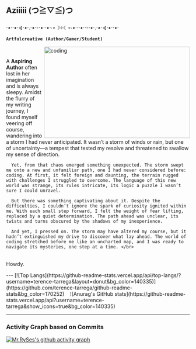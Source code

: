 ## Aziiiii (⁠つ⁠≧⁠▽⁠≦⁠)⁠つ

   ⋅•⋅⋅•⋅⊰⋅•⋅.⋅•⋅-⋅•⋅⋅•⋅∙∘☽༓☾∘∙•⋅⋅⋅•⋅⋅-⋅•⋅.⋅•⋅⊰⋅•⋅⋅•⋅
  <br>**`Artfulcreative (Author/Gamer/Student)`**</br>
  
  <img align="right" alt="coding" width="400" border_color=2c1971 width="150" height="250" padding="100" src="https://64.media.tumblr.com/6b9d5fbcc7d6ebe2c3636ed25a550787/f02e19988b551a66-43/s1280x1920/311bc898f00d0bea349351a7a36333f9f659f645.gifv" mejwh on Tumblr>
<body>
<br>
   <p>
        A <b>Aspiring Author</b> often lost in her imagination and is always sleepy.
      Amidst the flurry of my writing journey, I found myself veering off course, wandering into a storm I had never anticipated. It wasn’t a storm of winds or rain, but one of uncertainty—a tempest that tested my resolve and threatened to swallow my sense of direction.

      Yet, from that chaos emerged something unexpected. The storm swept me onto a new and unfamiliar path, one I had never considered before: coding. At first, it felt foreign and daunting, the terrain rugged with challenges I struggled to overcome. The language of this new world was strange, its rules intricate, its logic a puzzle I wasn’t sure I could unravel.

      But there was something captivating about it. Despite the difficulties, I couldn’t ignore the spark of curiosity ignited within me. With each small step forward, I felt the weight of fear lifting, replaced by a quiet determination. The path ahead was unclear, its twists and turns obscured by the shadows of my inexperience.

      And yet, I pressed on. The storm may have altered my course, but it hadn’t extinguished my drive to discover what lay ahead. The world of coding stretched before me like an uncharted map, and I was ready to navigate its mysteries, one step at a time. </br>
   <br>Howdy.</br>
   </p>
---
[![Top Langs](https://github-readme-stats.vercel.app/api/top-langs/?username=terence-tarrega&layout=donut&bg_color=140335)](https://github.com/terence-tarrega/github-readme-stats&bg_color=170252)  &nbsp;&nbsp;&nbsp;![Anurag's GitHub stats](https://github-readme-stats.vercel.app/api?username=terence-tarrega&show_icons=true&bg_color=140335)

---
### Activity Graph based on Commits
[![Mr.RySes's github activity graph](https://github-readme-activity-graph.vercel.app/graph?username=terence-tarrega&bg_color=140335&color=18cda9&line=00f583&point=00ff11&area=true&hide_border=true)](https://github.com/terence-tarrega/github-readme-activity-graph)

</body>
